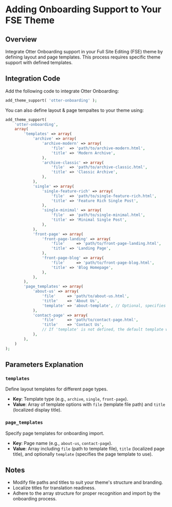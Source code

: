 # Adding Onboarding Support to Your FSE Theme

## Overview
Integrate Otter Onboarding support in your Full Site Editing (FSE) theme by defining layout and page templates. This process requires specific theme support with defined templates.

## Integration Code

Add the following code to integrate Otter Onboarding:

```php
add_theme_support( 'otter-onboarding' );
```

You can also define layout & page tempaltes to your theme using:

```php
add_theme_support(
    'otter-onboarding',
    array(
        'templates' => array(
            'archive' => array(
                'archive-modern' => array(
                    'file'  => 'path/to/archive-modern.html',
                    'title' => 'Modern Archive',
                ),
                'archive-classic' => array(
                    'file'  => 'path/to/archive-classic.html',
                    'title' => 'Classic Archive',
                ),
            ),
            'single' => array(
                'single-feature-rich' => array(
                    'file'  => 'path/to/single-feature-rich.html',
                    'title' => 'Feature Rich Single Post',
                ),
                'single-minimal' => array(
                    'file'  => 'path/to/single-minimal.html',
                    'title' => 'Minimal Single Post',
                ),
            ),
            'front-page' => array(
                'front-page-landing' => array(
                    'file'     => 'path/to/front-page-landing.html',
                    'title' => 'Landing Page',
                ),
                'front-page-blog' => array(
                    'file'     => 'path/to/front-page-blog.html',
                    'title' => 'Blog Homepage',
                ),
            ),
        ),
        'page_templates' => array(
            'about-us' => array(
                'file'     => 'path/to/about-us.html',
                'title'    => 'About Us',
                'template' => 'about-template', // Optional, specifies page template to use
            ),
            'contact-page' => array(
                'file'     => 'path/to/contact-page.html',
                'title'    => 'Contact Us',
                // If 'template' is not defined, the default template will be used
            ),
        ),
    )
);
```

## Parameters Explanation

### `templates`
Define layout templates for different page types.

- **Key**: Template type (e.g., `archive`, `single`, `front-page`).
- **Value**: Array of template options with `file` (template file path) and `title` (localized display title).

### `page_templates`
Specify page templates for onboarding import.

- **Key**: Page name (e.g., `about-us`, `contact-page`).
- **Value**: Array including `file` (path to template file), `title` (localized page title), and optionally `template` (specifies the page template to use).

## Notes

- Modify file paths and titles to suit your theme's structure and branding.
- Localize titles for translation readiness.
- Adhere to the array structure for proper recognition and import by the onboarding process.
